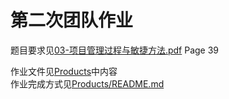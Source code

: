 # 第二次团队作业

题目要求见[03-项目管理过程与敏捷方法.pdf](./03-项目管理过程与敏捷方法.pdf) Page 39

作业文件见[Products](./Products)中内容<br>作业完成方式见[Products/README.md](./Products/README.md)